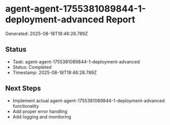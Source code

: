 # agent-agent-1755381089844-1-deployment-advanced Report

Generated: 2025-08-18T18:46:28.789Z

## Status
- Task: agent-agent-1755381089844-1-deployment-advanced
- Status: Completed
- Timestamp: 2025-08-18T18:46:28.789Z

## Next Steps
- Implement actual agent-agent-1755381089844-1-deployment-advanced functionality
- Add proper error handling
- Add logging and monitoring
